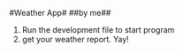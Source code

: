 #Weather App#
##by me##

1. Run the development file to start program
2. get your weather report. Yay!
